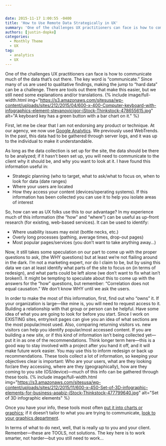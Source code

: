 ```yaml
---


date: 2015-11-17 1:00:55 -0400
title: 'How to Use Remote Data Strategically in UX'
summary: 'One of the challenges UX practitioners can face is how to communicate much of the data that’sout there. The key word is &ldquo;communicate.&rdquo; Since many of us are used to qualitative findings, making the jump to &ldquo;hard data&rdquo; can be a challenge. There are tools out there that make this easier, but we still'
authors: [justin-dopke]
categories:
  - Monthly Theme
  - UX
tag:
  - analytics
  - UX
---
```


One of the challenges UX practitioners can face is how to communicate much of the data that’s out there. The key word is “communicate.” Since many of us are used to qualitative findings, making the jump to “hard data” can be a challenge. There are tools out there that make this easier, but we still need some explanations and/or translations. 
{% include image/full-width.html img="https://s3.amazonaws.com/sitesusa/wp-content/uploads/sites/212/2015/04/600-x-400-Computer-keyboard-with-infographics-element-stevanovicigor-iStock-Thinkstock-478655615.jpg" alt="A keyboard key has a green button with a bar chart on it." %} 

First, let me be clear that I am not endorsing any product or technique. At our agency, we now use [Google Analytics](https://www.WHATEVER/services/dap/). We previously used WebTrends. In the past, this data had to be gathered through server logs, and it was up to the individual to make it understandable.

As long as the data collection is set up for the site, the data should be there to be analyzed; if it hasn’t been set up, you will need to communicate to the client why it should be, and why you want to look at it. I have found this information useful in:

  * Strategic planning (who to target, what to ask/what to focus on, when to look for data (date ranges)
  * Where your users are located
  * How they access your content (devices/operating systems). If this information has been collected you can use it to help you isolate areas of interest

So, how can we as UX folks use this to our advantage? In my experience much of this information (the “how” and “where”) can be useful as up-front research (for existing, web-based services). It can be used to identify:

  * Where usability issues may exist (bottle necks, etc.)
  * Overly long processes (pathing, average times, drop-out pages)
  * Most popular pages/services (you don’t want to take anything away…)

Now, it still takes some speculation on our part to come up with the proper questions to ask, (the WHY questions) but at least we’re not flailing around in the dark. I’m not a marketing expert, nor do I claim to be, but by using this data we can at least identify what parts of the site to focus on (in terms of redesign), and what parts could be left alone (we don’t want to fix what isn’t broken!). It might be tempting to speculate about this to come up with the answers for the “how” questions, but remember: “Correlation does not equal causation.” We don’t know WHY until we ask the users.

In order to make the most of this information, first, find out who “owns” it. If your organization is large—like mine is, you will need to request access to it. Building a relationship with that group or person can be helpful. Have some idea of what you are going to look for before you start. Since I work on EXISTING sites, entry/exit pages can give you an idea of what sections are the most popular/most used. Also, comparing returning visitors vs. new visitors can help you identify popular/most accessed content. If you are building a new site, or if this kind of information isn’t being collected yet—put it in as one of the recommendations. Think longer term here—this is a good way to stay involved with a project after you hand it off, and it will make future work easier. You may use this to inform redesign or back up recommendations. These tools collect a lot of information, so keeping your objectives clear is important: Who are your users, what are they looking for/are they accessing, where are they (geographically), how are they coming to you site (OS/device)—much of this info can be gathered through these tools. 
{% include image/full-width.html img="https://s3.amazonaws.com/sitesusa/wp-content/uploads/sites/212/2015/11/600-x-450-Set-of-3D-infographic-elements-for-business-aqabiz-iStock-Thinkstock-477799640.jpg" alt="Set of 3D infographic elements" %} 

Once you have your info, these tools most often [put it into charts or graphics](https://www.WHATEVER/2014/03/04/creating-awesome-web-analytics-reports-and-presentations/); if it doesn’t tailor to what you are trying to communicate, [look to your graphics department](https://www.WHATEVER/2014/05/22/visualizing-federal-data/).

In terms of what to do next, well, that is really up to you and your client. Remember—these are TOOLS, not solutions. The key here is to work smarter, not harder—but you still need to work…